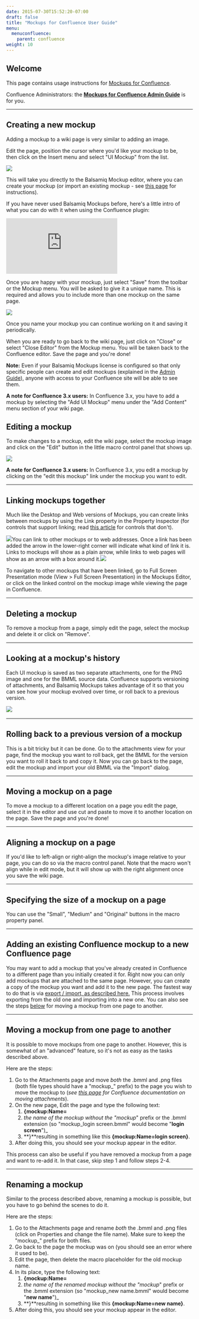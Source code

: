 ```yaml
---
date: 2015-07-30T15:52:20-07:00
draft: false
title: "Mockups for Confluence User Guide"
menu:
  menuconfluence:
    parent: confluence
weight: 10
---
```


## Welcome 

This page contains usage instructions for [Mockups for Confluence](http://balsamiq.com/products/mockups/confluence).

Confluence Administrators: the **[Mockups for Confluence Admin Guide](http://support.balsamiq.com/customer/portal/articles/113839)** is for you.

* * *

## Creating a new mockup

Adding a mockup to a wiki page is very similar to adding an image.

Edit the page, position the cursor where you'd like your mockup to be, then click on the Insert menu and select "UI Mockup" from the list.

![](http://media.balsamiq.com/img/support/docs/confluence/userguide/confluence1.png)

This will take you directly to the Balsamiq Mockup editor, where you can create your mockup (or import an existing mockup - see [this page](http://support.balsamiq.com/customer/portal/articles/721932) for instructions).

If you have never used Balsamiq Mockups before, here's a little intro of what you can do with it when using the Confluence plugin:

<div class="video"><iframe allowfullscreen="" frameborder="0" src="https://www.youtube.com/embed/l9-dLyINrac?rel=0"></iframe></div>

Once you are happy with your mockup, just select "Save" from the toolbar or the Mockup menu. You will be asked to give it a unique name. This is required and allows you to include more than one mockup on the same page.

![](http://media.balsamiq.com/img/support/docs/confluence/userguide/m4csavenew.png)

Once you name your mockup you can continue working on it and saving it periodically.

When you are ready to go back to the wiki page, just click on "Close" or select "Close Editor" from the Mockup menu. You will be taken back to the Confluence editor. Save the page and you're done!

**Note:** Even if your Balsamiq Mockups license is configured so that only specific people can create and edit mockups (explained in the [Admin Guide](http://support.balsamiq.com/customer/portal/articles/113839#users)), anyone with access to your Confluence site will be able to see them.

**A note for Confluence 3.x users:** In Confluence 3.x, you have to add a mockup by selecting the "Add UI Mockup" menu under the "Add Content" menu section of your wiki page.

## Editing a mockup

To make changes to a mockup, edit the wiki page, select the mockup image and click on the "Edit" button in the little macro control panel that shows up.

![](http://media.balsamiq.com/img/support/docs/confluence/userguide/confluence2.png)

**A note for Confluence 3.x users:** In Confluence 3.x, you edit a mockup by clicking on the "edit this mockup" link under the mockup you want to edit.

* * *

## Linking mockups together 

Much like the Desktop and Web versions of Mockups, you can create links between mockups by using the Link property in the Property Inspector (for controls that support linking; read [this article](http://support.balsamiq.com/customer/portal/articles/117684) for controls that don't).

![](http://media.balsamiq.com/img/support/docs/m4d/link_inspector.png)You can link to other mockups or to web addresses. Once a link has been added the arrow in the lower-right corner will indicate what kind of link it is. Links to mockups will show as a plain arrow, while links to web pages will show as an arrow with a box around it.![](http://media.balsamiq.com/img/support/docs/m4d/button_link.png)

To navigate to other mockups that have been linked, go to Full Screen Presentation mode (View > Full Screen Presentation) in the Mockups Editor, or click on the linked control on the mockup image while viewing the page in Confluence.

* * *

## Deleting a mockup

To remove a mockup from a page, simply edit the page, select the mockup and delete it or click on "Remove".

* * *

## Looking at a mockup's history

Each UI mockup is saved as two separate attachments, one for the PNG image and one for the BMML source data. Confluence supports versioning of attachments, and Balsamiq Mockups takes advantage of it so that you can see how your mockup evolved over time, or roll back to a previous version.

![](http://media.balsamiq.com/img/support/docs/confluence/userguide/m4chistory.png)​

* * *

## Rolling back to a previous version of a mockup

This is a bit tricky but it can be done. Go to the attachments view for your page, find the mockup you want to roll back, get the BMML for the version you want to roll it back to and copy it. Now you can go back to the page, edit the mockup and import your old BMML via the "Import" dialog.

* * *

## Moving a mockup on a page

To move a mockup to a different location on a page you edit the page, select it in the editor and use cut and paste to move it to another location on the page. Save the page and you're done!

* * *

## Aligning a mockup on a page

If you'd like to left-align or right-align the mockup's image relative to your page, you can do so via the macro control panel. Note that the macro won't align while in edit mode, but it will show up with the right alignment once you save the wiki page.

* * *

## Specifying the size of a mockup on a page

You can use the "Small", "Medium" and "Original" buttons in the macro property panel.

* * *

## Adding an existing Confluence mockup to a new Confluence page

You may want to add a mockup that you've already created in Confluence to a different page than you initially created it for. Right now you can only add mockups that are attached to the same page. However, you can create a copy of the mockup you want and add it to the new page. The fastest way to do that is via [export / import, as described here.](http://support.balsamiq.com/customer/portal/articles/111730#exportxml) This process involves exporting from the old one and importing into a new one. You can also see the steps [below](#moving-advanced) for moving a mockup from one page to another.

* * *

## Moving a mockup from one page to another

It is possible to move mockups from one page to another. However, this is somewhat of an "advanced" feature, so it's not as easy as the tasks described above.

Here are the steps:

1.  Go to the Attachments page and move _both_ the .bmml and .png files (both file types should have a "mockup_" prefix) to the page you wish to move the mockup to (_see [this page](https://confluence.atlassian.com/display/DOC/Moving+an+Attachment) for Confluence documentation on moving attachments_).
2.  On the new page, Edit the page and type the following text:
    1.  **{mockup:Name=**
    2.  _the name of the mockup without the "mockup_" prefix or the .bmml extension (so "mockup_login screen.bmml" would become "**login screen**")_
    3.  **}**resulting in something like this **{mockup:Name=login screen}**.
3.  After doing this, you should see your mockup appear in the editor.

This process can also be useful if you have removed a mockup from a page and want to re-add it. In that case, skip step 1 and follow steps 2-4.

* * *

## Renaming a mockup

Similar to the process described above, renaming a mockup is possible, but you have to go behind the scenes to do it.

Here are the steps:

1.  Go to the Attachments page and rename _both_ the .bmml and .png files (click on Properties and change the file name). Make sure to keep the "mockup_" prefix for both files.
2.  Go back to the page the mockup was on (you should see an error where it used to be).
3.  Edit the page, then delete the macro placeholder for the old mockup name.
4.  In its place, type the following text:
    1.  **{mockup:Name=**
    2.  _the name of the renamed mockup without the "mockup_" prefix or the .bmml extension (so "mockup_new name.bmml" would become "**new name**")_
    3.  **}**resulting in something like this **{mockup:Name=new name}**.
5.  After doing this, you should see your mockup appear in the editor.